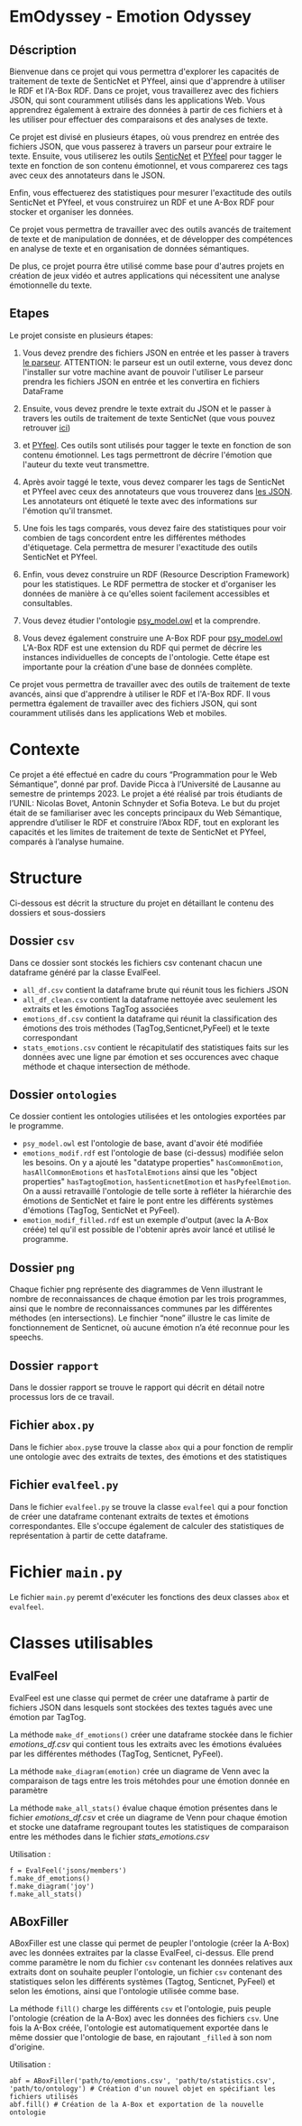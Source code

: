# EmOdyssey - Emotion Odyssey

## Déscription

Bienvenue dans ce projet qui vous permettra d'explorer les capacités de traitement de texte 
de SenticNet et PYfeel, ainsi que d'apprendre à utiliser le RDF et l'A-Box RDF. 
Dans ce projet, vous travaillerez avec des fichiers JSON, qui sont couramment utilisés 
dans les applications Web. Vous apprendrez également à extraire des données à partir de ces fichiers 
et à les utiliser pour effectuer des comparaisons et des analyses de texte.

Ce projet est divisé en plusieurs étapes, où vous prendrez en entrée des fichiers JSON, 
que vous passerez à travers un parseur pour extraire le texte. 
Ensuite, vous utiliserez les outils [SenticNet](https://sentic.net/about/) et 
[PYfeel](https://github.com/AdilZouitine/pyFeel) pour tagger le texte 
en fonction de son contenu émotionnel, 
et vous comparerez ces tags avec ceux des annotateurs dans le JSON. 

Enfin, vous effectuerez des statistiques pour mesurer l'exactitude des outils SenticNet et PYfeel, 
et vous construirez un RDF et une A-Box RDF pour stocker et organiser les données.

Ce projet vous permettra de travailler avec des outils avancés de traitement de texte 
et de manipulation de données, et de développer des compétences en analyse de texte 
et en organisation de données sémantiques. 

De plus, ce projet pourra être utilisé comme base pour d'autres projets en création
de jeux vidéo et autres applications qui nécessitent une analyse émotionnelle du texte.

## Etapes
Le projet consiste en plusieurs étapes:

1. Vous devez prendre des fichiers JSON en entrée et les passer à travers [le parseur](https://github.com/dpicca/tagtog2df).
ATTENTION: le parseur est un outil externe, vous devez donc l'installer sur votre machine avant de pouvoir l'utiliser
Le parseur prendra les fichiers JSON en entrée et les convertira en fichiers DataFrame

2. Ensuite, vous devez prendre le texte extrait du JSON et
le passer à travers les outils de traitement de texte SenticNet (que vous pouvez retrouver [ici](senticnet.py))
3. et [PYfeel](https://github.com/AdilZouitine/pyFeel). Ces outils sont utilisés pour tagger le texte en fonction de son contenu émotionnel. 
Les tags permettront de décrire l'émotion que l'auteur du texte veut transmettre.

3. Après avoir taggé le texte, vous devez comparer les tags de SenticNet et PYfeel 
avec ceux des annotateurs que vous trouverez dans [les JSON](./data/input). 
Les annotateurs ont étiqueté le texte avec des informations sur l'émotion qu'il transmet.

4. Une fois les tags comparés, vous devez faire des statistiques pour voir combien 
de tags concordent entre les différentes méthodes d'étiquetage. 
Cela permettra de mesurer l'exactitude des outils SenticNet et PYfeel.

5. Enfin, vous devez construire un RDF (Resource Description Framework) pour les statistiques. 
Le RDF permettra de stocker et d'organiser les données de manière à ce qu'elles soient facilement accessibles et consultables.
6. Vous devez étudier l'ontologie [psy_model.owl](./ontologies/psy_model.owl) et la comprendre.
6. Vous devez également construire une A-Box RDF pour [psy_model.owl](./ontologies/psy_model.owl)
L'A-Box RDF est une extension du RDF qui permet de décrire les instances individuelles de concepts de l'ontologie. 
Cette étape est importante pour la création d'une base de données complète.

Ce projet vous permettra de travailler avec des outils de traitement de texte avancés, ainsi que d'apprendre à utiliser le RDF et l'A-Box RDF. Il vous permettra également de travailler avec des fichiers JSON, qui sont couramment utilisés dans les applications Web et mobiles.
# Contexte

Ce projet a été effectué en cadre du cours “Programmation pour le Web Sémantique”, donné par prof. Davide Picca à l’Université de Lausanne au semestre de printemps 2023. Le projet a été réalisé par trois étudiants de l’UNIL: Nicolas Bovet, Antonin Schnyder et Sofia Boteva. Le but du projet était de se familiariser avec les concepts principaux du Web Sémantique, apprendre d’utiliser le RDF et construire l’Abox RDF, tout en explorant les capacités et les limites de traitement de texte de SenticNet et PYfeel, comparés à l’analyse humaine.
# Structure
Ci-dessous est décrit la structure du projet en détaillant le contenu des dossiers et sous-dossiers  
## Dossier ```csv```
Dans ce dossier sont stockés les fichiers csv contenant chacun une dataframe généré par la classe EvalFeel.
 
 - ```all_df.csv``` contient la dataframe brute qui réunit tous les fichiers JSON
 - ```all_df_clean.csv``` contient la dataframe nettoyée avec seulement les extraits et les émotions TagTog associées
 -  ```emotions_df.csv``` contient la dataframe qui réunit la classification des émotions des trois méthodes (TagTog,Senticnet,PyFeel) et le texte correspondant
 - ```stats_emotions.csv``` contient le récapitulatif des statistiques faits sur les données avec une ligne par émotion et ses occurences avec chaque méthode et chaque intersection de méthode. 

## Dossier ```ontologies```
Ce dossier contient les ontologies utilisées et les ontologies exportées par le programme.

- ```psy_model.owl``` est l'ontologie de base, avant d'avoir été modifiée
- ```emotions_modif.rdf``` est l'ontologie de base (ci-dessus) modifiée selon les besoins. On y a ajouté les "datatype properties" ```hasCommonEmotion```, ```hasAllCommonEmotions``` et ```hasTotalEmotions``` ainsi que les "object properties" ```hasTagtogEmotion```, ```hasSenticnetEmotion``` et ```hasPyfeelEmotion```. On a aussi retravaillé l'ontologie de telle sorte à refléter la hiérarchie des émotions de SenticNet et faire le pont entre les différents systèmes d'émotions (TagTog, SenticNet et PyFeel).
- ```emotion_modif_filled.rdf``` est un exemple d'output (avec la A-Box créée) tel qu'il est possible de l'obtenir après avoir lancé et utilisé le programme.
## Dossier ```png```
Chaque fichier png représente des diagrammes de Venn illustrant le nombre de reconnaissances de chaque émotion par les trois programmes, ainsi que le nombre de reconnaissances communes par les différentes méthodes (en intersections). Le finchier “none” illustre le cas limite de fonctionnement de Senticnet, où aucune émotion n’a été reconnue pour les speechs.
## Dossier ```rapport```
Dans le dossier rapport se trouve le rapport qui décrit en détail notre processus lors de ce travail.
## Fichier  ```abox.py```
Dans le fichier ```abox.py```se trouve la classe ```abox``` qui a pour fonction de remplir une ontologie avec des extraits de textes, des émotions et des statistiques
## Fichier  ```evalfeel.py```
Dans le fichier ```evalfeel.py``` se trouve la classe ```evalfeel``` qui a pour fonction de créer une dataframe contenant extraits de textes et émotions correspondantes. Elle s'occupe également de calculer des statistiques de représentation à partir de cette dataframe.
# Fichier ```main.py```
Le fichier ```main.py``` peremt d'exécuter les fonctions des deux classes ```abox``` et ```evalfeel```.

# Classes utilisables 
## EvalFeel
EvalFeel est une classe qui permet de créer une dataframe à partir de fichiers JSON dans lesquels sont stockées des textes tagués avec une émotion par TagTog.

La méthode ```make_df_emotions()``` créer une dataframe stockée dans le fichier _emotions_df.csv_ qui contient tous les extraits avec les émotions évaluées par les différentes méthodes (TagTog, Senticnet, PyFeel).

La méthode ```make_diagram(emotion)``` crée un diagrame de Venn avec la comparaison de tags entre les trois métohdes pour une émotion donnée en paramètre

La méthode ```make_all_stats()``` évalue chaque émotion présentes dans le fichier _emotions_df.csv_ et crée un diagrame de Venn pour chaque émotion et stocke une dataframe regroupant toutes les statistiques de comparaison entre les méthodes dans le fichier _stats_emotions.csv_

Utilisation :

```
f = EvalFeel('jsons/members')
f.make_df_emotions()
f.make_diagram('joy')
f.make_all_stats()
```

## ABoxFiller
ABoxFiller est une classe qui permet de peupler l'ontologie (créer la A-Box) avec les données extraites par la classe EvalFeel, ci-dessus. Elle prend comme paramètre le nom du fichier ```csv``` contenant les données relatives aux extraits dont on souhaite peupler l'ontologie, un fichier ```csv``` contenant des statistiques selon les différents systèmes (Tagtog, Senticnet, PyFeel) et selon les émotions, ainsi que l'ontologie utilisée comme base.

La méthode ```fill()``` charge les différents ```csv``` et l'ontologie, puis peuple l'ontologie (création de la A-Box) avec les données des fichiers ```csv```. Une fois la A-Box créée, l'ontologie est automatiquement exportée dans le même dossier que l'ontologie de base, en rajoutant ```_filled``` à son nom d'origine.

Utilisation :
```
abf = ABoxFiller('path/to/emotions.csv', 'path/to/statistics.csv', 'path/to/ontology') # Création d'un nouvel objet en spécifiant les fichiers utilisés
abf.fill() # Création de la A-Box et exportation de la nouvelle ontologie
```